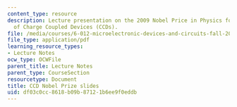 ```yaml
---
content_type: resource
description: Lecture presentation on the 2009 Nobel Price in Physics for the invention
  of Charge Coupled Devices (CCDs).
file: /media/courses/6-012-microelectronic-devices-and-circuits-fall-2009/df03c0cc8618b09b87121b6ee9f0eddb_MIT6_012F09_lec10_ccd.pdf
file_type: application/pdf
learning_resource_types:
- Lecture Notes
ocw_type: OCWFile
parent_title: Lecture Notes
parent_type: CourseSection
resourcetype: Document
title: CCD Nobel Prize slides
uid: df03c0cc-8618-b09b-8712-1b6ee9f0eddb
---
```


